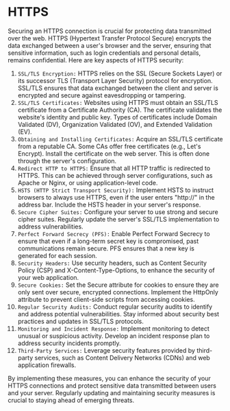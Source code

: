# HTTPS

Securing an HTTPS connection is crucial for protecting data transmitted over the web. HTTPS (Hypertext Transfer Protocol Secure) encrypts the data exchanged between a user's browser and the server, ensuring that sensitive information, such as login credentials and personal details, remains confidential. Here are key aspects of HTTPS security:

1. `SSL/TLS Encryption:`
HTTPS relies on the SSL (Secure Sockets Layer) or its successor TLS (Transport Layer Security) protocol for encryption.
SSL/TLS ensures that data exchanged between the client and server is encrypted and secure against eavesdropping or tampering.
2. `SSL/TLS Certificates:`
Websites using HTTPS must obtain an SSL/TLS certificate from a Certificate Authority (CA).
The certificate validates the website's identity and public key.
Types of certificates include Domain Validated (DV), Organization Validated (OV), and Extended Validation (EV).
3. `Obtaining and Installing Certificates:`
Acquire an SSL/TLS certificate from a reputable CA. Some CAs offer free certificates (e.g., Let's Encrypt).
Install the certificate on the web server. This is often done through the server's configuration.
4. `Redirect HTTP to HTTPS:`
Ensure that all HTTP traffic is redirected to HTTPS.
This can be achieved through server configurations, such as Apache or Nginx, or using application-level code.
5. `HSTS (HTTP Strict Transport Security):`
Implement HSTS to instruct browsers to always use HTTPS, even if the user enters "http://" in the address bar.
Include the HSTS header in your server's response.
6. `Secure Cipher Suites:`
Configure your server to use strong and secure cipher suites.
Regularly update the server's SSL/TLS implementation to address vulnerabilities.
7. `Perfect Forward Secrecy (PFS):`
Enable Perfect Forward Secrecy to ensure that even if a long-term secret key is compromised, past communications remain secure.
PFS ensures that a new key is generated for each session.
8. `Security Headers:`
Use security headers, such as Content Security Policy (CSP) and X-Content-Type-Options, to enhance the security of your web application.
9. `Secure Cookies:`
Set the Secure attribute for cookies to ensure they are only sent over secure, encrypted connections.
Implement the HttpOnly attribute to prevent client-side scripts from accessing cookies.
10. `Regular Security Audits:`
Conduct regular security audits to identify and address potential vulnerabilities.
Stay informed about security best practices and updates in SSL/TLS protocols.
11. `Monitoring and Incident Response:`
Implement monitoring to detect unusual or suspicious activity.
Develop an incident response plan to address security incidents promptly.
12. `Third-Party Services:`
Leverage security features provided by third-party services, such as Content Delivery Networks (CDNs) and web application firewalls.

By implementing these measures, you can enhance the security of your HTTPS connections and protect sensitive data transmitted between users and your server. Regularly updating and maintaining security measures is crucial to staying ahead of emerging threats.
